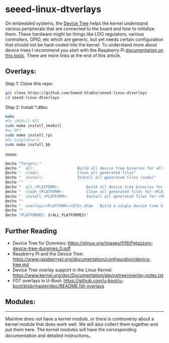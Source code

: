 # seeed-linux-dtverlays

On embedded systems, the [Device Tree](https://elinux.org/Device_Tree_What_It_Is) helps the kernel understand various peripherals that are connected to the board and how to initialize them. These hardware might be things like LDO regulators, various controllers, GPIO, etc which are generic, but yet needs certain configuration that should not be hard-coded into the kernel. To understand more about device trees I recommend you start with the Raspberry Pi [documentation on this topic](https://www.raspberrypi.org/documentation/configuration/device-tree.md). There are more links at the end of this article.



Overlays:
------------

Step 1: Clone this repo:
```sh
git clone https://github.com/Seeed-Studio/seeed-linux-dtverlays
cd seeed-linux-dtverlays
```
Step 2: Install *.dtbo:
```sh
make 
#On iMx6ull-NPI
sudo make install_imx6ull
#on RPI
sudo make install_rpi
#On beagleboard
sudo make install_bb
```
more:
```sh
@echo "Targets:"
@echo "  all:                   Build all device tree binaries for all architectures"
@echo "  clean:                 Clean all generated files"
@echo "  install:               Install all generated files (sudo)"
@echo ""
@echo "  all_<PLATFORM>:            Build all device tree binaries for <PLATFORM>"
@echo "  clean_<PLATFORM>:          Clean all generated files for <PLATFORM>"
@echo "  install_<PLATFORM>:        Install all generated files for <PLATFORM> (sudo)"
@echo ""
@echo "  overlays/<PLATFORM>/<DTS>.dtbo   Build a single device tree binary"
@echo ""
@echo "PLATFORMES: $(ALL_PLATFORMES)"

```

## Further Reading
- Device Tree for Dummies: https://elinux.org/images/f/f9/Petazzoni-device-tree-dummies_0.pdf
- Raspberry Pi and the Device Tree: https://www.raspberrypi.org/documentation/configuration/device-tree.md
- Device Tree overlay support in the Linux Kernel: https://www.kernel.org/doc/Documentation/devicetree/overlay-notes.txt
- FDT overlays in U-Boot: https://github.com/u-boot/u-boot/blob/master/doc/README.fdt-overlays

## Modules:
------------
Mainline does not have a kernel module, or there is controversy about a kernel module that does work well. We will also collect them together and put them here.
The kernel modules will have the corresponding documentation and detailed instructions。
